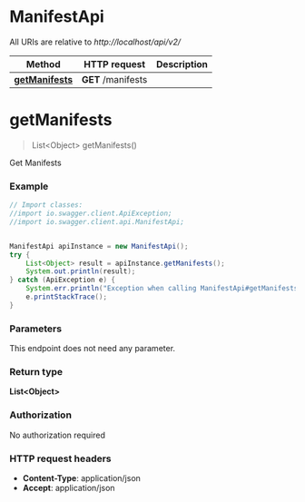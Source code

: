 # ManifestApi

All URIs are relative to *http://localhost/api/v2/*

Method | HTTP request | Description
------------- | ------------- | -------------
[**getManifests**](ManifestApi.md#getManifests) | **GET** /manifests | 


<a name="getManifests"></a>
# **getManifests**
> List&lt;Object&gt; getManifests()



Get Manifests

### Example
```java
// Import classes:
//import io.swagger.client.ApiException;
//import io.swagger.client.api.ManifestApi;


ManifestApi apiInstance = new ManifestApi();
try {
    List<Object> result = apiInstance.getManifests();
    System.out.println(result);
} catch (ApiException e) {
    System.err.println("Exception when calling ManifestApi#getManifests");
    e.printStackTrace();
}
```

### Parameters
This endpoint does not need any parameter.

### Return type

**List&lt;Object&gt;**

### Authorization

No authorization required

### HTTP request headers

 - **Content-Type**: application/json
 - **Accept**: application/json

